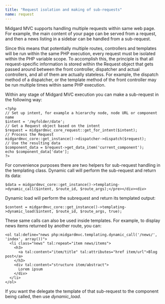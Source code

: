 ```yaml
---
title: "Request isolation and making of sub-requests"
name: request
---
```

Midgard MVC supports handling multiple requests within same web page. For example, the main content of your page can be served from a request, and then a news listing in a sidebar can be handled from a sub-request.

Since this means that potentially multiple routes, controllers and templates will be run within the same PHP execution, every request must be isolated within the PHP variable scope. To accomplish this, the principle is that all request-specific information is stored within the Request object that gets passed around between the front controller, dispatcher and actual controllers, and all of them are actually stateless. For example, the dispatch method of a dispatcher, or the template method of the front controller may be run multiple times within same PHP execution.

Within any stage of Midgard MVC execution you can make a sub-request in the following way:

    <?php
    // Set up intent, for example a hierarchy node, node URL or component name
    $intent = '/myfolder/date';
    // Get a Request object based on the intent
    $request = midgardmvc_core_request::get_for_intent($intent);
    // Process the Request
    midgardmvc_core::get_instance()->dispatcher->dispatch($request);
    // Use the resulting data
    $component_data = $request->get_data_item('current_component');
    echo $component_data['date'];
    ?>

For convenience purposes there are two helpers for sub-request handling in the templating class. Dynamic call will perform the sub-request and return its data:

    $data = midgardmvc_core::get_instance()->templating->dynamic_call($intent, $route_id, $route_args);</pre></div><div>

Dynamic load will perform the subrequest and return its templated output:

    $content = midgardmvc_core::get_instance()->templating->dynamic_load($intent, $route_id, $route_args, true);
    
These same calls can also be used inside templates. For example, to display news items returned by another route, you can:

    <ol tal:define="news php:midgardmvc.templating.dynamic_call('/news/', 'index', array())">
      <li class="news" tal:repeat="item news/items">
        <h3>
          <a tal:content="item/title" tal:attributes="href item/url">Blog post</a>
        </h3>
        <div tal:content="structure item/abstract">
          Lorem ipsum
        </div>
      </li>
    </ol>

If you want the delegate the template of that sub-request to the component being called, then use _dynamic_load_.
